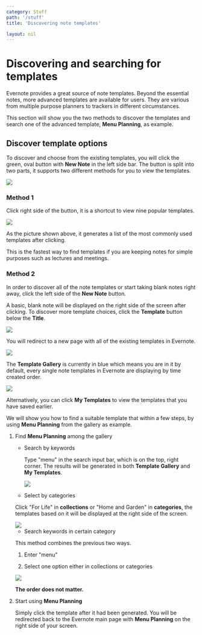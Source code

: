 ```yaml
---
category: Stuff
path: '/stuff'
title: 'Discovering note templates'

layout: nil
---
```


# Discovering and searching for templates

Evernote provides a great source of note templates. Beyond the essential notes, more advanced templates are available for users. They are various from multiple purpose planners to trackers in different circumstances.

This section will show you the two methods to discover the templates and search one of the advanced template, **Menu Planning**, as example.

## Discover template options

To discover and choose from the existing templates, you will click the green, oval button with **New Note** in the left side bar. The button is split into two parts, it supports two different methods for you to view the templates.

<img src="https://github.com/SkylarZhao6/EvernoteGuide/blob/gh-pages/images/newnote.png?raw=true" id="newnote">

### Method 1

Click right side of the button, it is a shortcut to view nine popular templates.

<img src="https://github.com/SkylarZhao6/EvernoteGuide/blob/gh-pages/images/temp2.png?raw=true" id="temp2">

As the picture shown above, it generates a list of the most commonly used templates after clicking. 

This is the fastest way to find templates if you are keeping notes for simple purposes such as lectures and meetings.

### Method 2

In order to discover all of the note templates or start taking blank notes right away, click the left side of the **New Note** button. 

A basic, blank note will be displayed on the right side of the screen after clicking. To discover more template choices, click the **Template** button below the **Title**.

<img src="https://github.com/SkylarZhao6/EvernoteGuide/blob/gh-pages/images/tem1.png?raw=true">

You will redirect to a new page with all of the existing templates in Evernote.

<img src="https://github.com/SkylarZhao6/EvernoteGuide/blob/gh-pages/images/alltemp.png?raw=true">

The **Template Gallery** is currently in blue which means you are in it by default, every single note templates in Evernote are displaying by time created order.

<img src="https://github.com/SkylarZhao6/EvernoteGuide/blob/gh-pages/images/gallery.png?raw=true" id="gallery">

Alternatively, you can click **My Templates** to view the templates that you have saved earlier.

We will show you how to find a suitable template that within a few steps, by using **Menu Planning** from the gallery as example.

1. Find **Menu Planning** among the gallery

   - Search by keywords

     Type "menu" in the search input bar, which is on the top, right corner. The results will be generated in both **Template Gallery** and **My Templates**.

      <img src="https://github.com/SkylarZhao6/EvernoteGuide/blob/gh-pages/images/searchmenu.png?raw=true" id="search">

   - Select by categories

    Click "For Life" in **collections** or "Home and Garden" in **categories**, the templates based on it will be displayed at the right side of the screen.

    <img src="https://github.com/SkylarZhao6/EvernoteGuide/blob/gh-pages/images/category.png?raw=true" id="category">

   - Search keywords in certain category

    This method combines the previous two ways.

    1. Enter "menu"

    2. Select one option either in collections or categories

    <img src="https://github.com/SkylarZhao6/EvernoteGuide/blob/gh-pages/images/menuresult.png?raw=true" id="result">

    __The order does not matter.__

2. Start using **Menu Planning**

   Simply click the template after it had been generated. You will be redirected back to the Evernote main page with **Menu Planning** on the right side of your screen.
